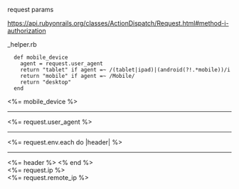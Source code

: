 request params

https://api.rubyonrails.org/classes/ActionDispatch/Request.html#method-i-authorization

_helper.rb
```
  def mobile_device
    agent = request.user_agent
    return "tablet" if agent =~ /(tablet|ipad)|(android(?!.*mobile))/i
    return "mobile" if agent =~ /Mobile/
    return "desktop"
  end
```


<%= mobile_device %>
<hr>

<%= request.user_agent %>
<hr>

<%= request.env.each do |header| %>
  <hr>
  <%= header %>
<% end %>
<br>
<%= request.ip %>
<br>
<%= request.remote_ip %>

